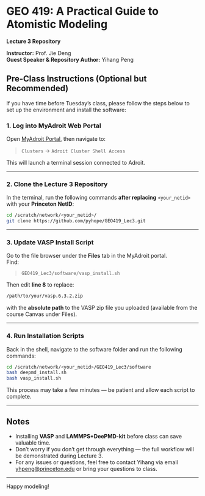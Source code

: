# GEO 419: A Practical Guide to Atomistic Modeling  
**Lecture 3 Repository**

**Instructor:** Prof. Jie Deng  
**Guest Speaker & Repository Author:** Yihang Peng

## Pre-Class Instructions (Optional but Recommended)

If you have time before Tuesday’s class, please follow the steps below to set up the environment and install the software:

### 1. Log into MyAdroit Web Portal
Open [MyAdroit Portal](https://myadroit.princeton.edu), then navigate to:

> `Clusters` → `Adroit Cluster Shell Access`

This will launch a terminal session connected to Adroit.

---

### 2. Clone the Lecture 3 Repository

In the terminal, run the following commands **after replacing** `<your_netid>` with your **Princeton NetID**:

```bash
cd /scratch/network/<your_netid>/
git clone https://github.com/pyhope/GEO419_Lec3.git
```

---

### 3. Update VASP Install Script

Go to the file browser under the **Files** tab in the MyAdroit portal.  
Find:

> `GEO419_Lec3/software/vasp_install.sh`

Then edit **line 8** to replace:

```bash
/path/to/your/vasp.6.3.2.zip
```

with the **absolute path** to the VASP zip file you uploaded (available from the course Canvas under Files).

---

### 4. Run Installation Scripts

Back in the shell, navigate to the software folder and run the following commands:

```bash
cd /scratch/network/<your_netid>/GEO419_Lec3/software
bash deepmd_install.sh
bash vasp_install.sh
```

This process may take a few minutes — be patient and allow each script to complete.

---

## Notes

- Installing **VASP** and **LAMMPS+DeePMD-kit** before class can save valuable time.
- Don’t worry if you don’t get through everything — the full workflow will be demonstrated during Lecture 3.
- For any issues or questions, feel free to contact Yihang via email yhpeng@princeton.edu or bring your questions to class.

---

Happy modeling!
